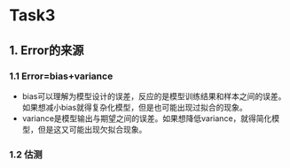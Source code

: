 # Task3

## 1. Error的来源

### 1.1 Error=bias+variance

- bias可以理解为模型设计的误差，反应的是模型训练结果和样本之间的误差。如果想减小bias就得复杂化模型，但是也可能出现过拟合的现象。
- variance是模型输出与期望之间的误差。如果想降低variance，就得简化模型，但是这又可能出现欠拟合现象。

### 1.2 估测

